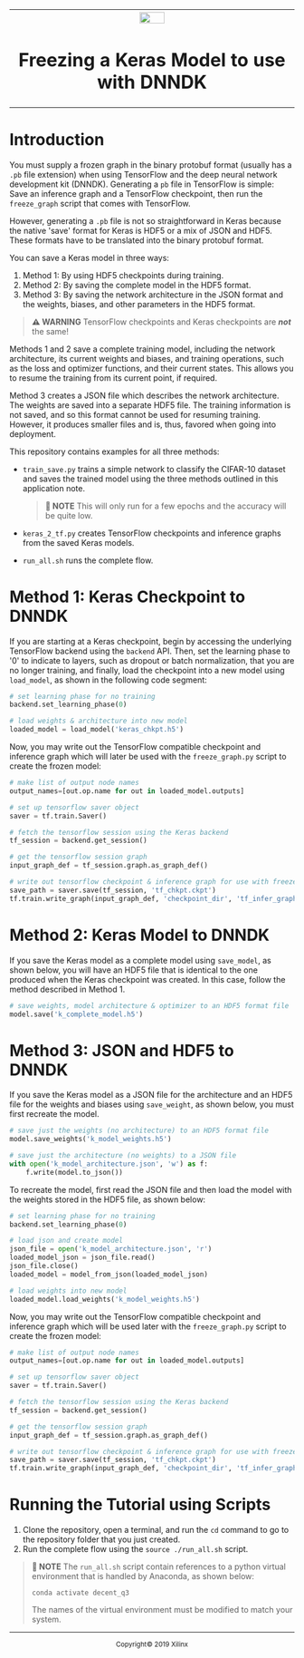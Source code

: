 
<div style="page-break-after: always;"></div>
<table style="width:100%">
  <tr>
    <th width="100%" colspan="6"><img src="https://www.xilinx.com/content/dam/xilinx/imgs/press/media-kits/corporate/xilinx-logo.png" width="30%"/><h1>Freezing a Keras Model to use with DNNDK</h2>
</th>
  </tr>
  <tr>
  </tr>
</table>
</div>

# Introduction

You must supply a frozen graph in the binary protobuf format (usually has a `.pb` file extension) when using TensorFlow and the deep neural network development kit (DNNDK). Generating a `pb` file in TensorFlow is simple: Save an inference graph and a TensorFlow checkpoint, then run the `freeze_graph` script that comes with TensorFlow.

However, generating a `.pb` file is not so straightforward in Keras because the native 'save' format for Keras is HDF5 or a mix of JSON and HDF5. These formats have to be translated into the binary protobuf format.

You can save a Keras model in three ways:

1. Method 1: By using HDF5 checkpoints during training.
2. Method 2: By saving the complete model in the HDF5 format.
3. Method 3: By saving the network architecture in the JSON format and the weights, biases, and other parameters in the HDF5 format.

>**:warning: WARNING** TensorFlow checkpoints and Keras checkpoints are **_not_** the same!

Methods 1 and 2 save a complete training model, including the network architecture, its current weights and biases, and training operations, such as the loss and optimizer functions, and their current states. This allows you to resume the training from its current point, if required.

Method 3 creates a JSON file which describes the network architecture. The weights are saved into a separate HDF5 file. The training information is not saved, and so this format cannot be used for resuming training. However, it produces smaller files and is, thus, favored when going into deployment.

This repository contains examples for all three methods:

+ `train_save.py` trains a simple network to classify the CIFAR-10 dataset and saves the trained model using the three methods outlined in this application note.
   >**:pushpin: NOTE** This will only run for a few epochs and the accuracy will be quite low.

+ `keras_2_tf.py` creates TensorFlow checkpoints and inference graphs from the saved Keras models.
+ `run_all.sh` runs the complete flow.

# Method 1: Keras Checkpoint to DNNDK

If you are starting at a Keras checkpoint, begin by accessing the underlying TensorFlow backend using the `backend` API. Then, set the learning phase to '0' to indicate to layers, such as dropout or batch normalization, that you are no longer training, and finally, load the checkpoint into a new model using `load_model`, as shown in the following code segment:

```python
# set learning phase for no training
backend.set_learning_phase(0)

# load weights & architecture into new model
loaded_model = load_model('keras_chkpt.h5')
```

Now, you may write out the TensorFlow compatible checkpoint and inference graph which will later be used with the `freeze_graph.py` script to create the frozen model:

```python
# make list of output node names
output_names=[out.op.name for out in loaded_model.outputs]

# set up tensorflow saver object
saver = tf.train.Saver()

# fetch the tensorflow session using the Keras backend
tf_session = backend.get_session()

# get the tensorflow session graph
input_graph_def = tf_session.graph.as_graph_def()

# write out tensorflow checkpoint & inference graph for use with freeze_graph script
save_path = saver.save(tf_session, 'tf_chkpt.ckpt')
tf.train.write_graph(input_graph_def, 'checkpoint_dir', 'tf_infer_graph.pb', as_text=False)
```

# Method 2: Keras Model to DNNDK

If you save the Keras model as a complete model using `save_model`, as shown below, you will have an HDF5 file that is identical to the one produced when the Keras checkpoint was created. In this case, follow the method described in Method 1.

```python
# save weights, model architecture & optimizer to an HDF5 format file
model.save('k_complete_model.h5')
```
# Method 3: JSON and HDF5 to DNNDK

If you save the Keras model as a JSON file for the architecture and an HDF5 file for the weights and biases using `save_weight`, as shown below, you must first recreate the model.

```python
# save just the weights (no architecture) to an HDF5 format file
model.save_weights('k_model_weights.h5')

# save just the architecture (no weights) to a JSON file
with open('k_model_architecture.json', 'w') as f:
    f.write(model.to_json())
```
To recreate the model, first read the JSON file and then load the model with the weights stored in the HDF5 file, as shown below:

```python
# set learning phase for no training
backend.set_learning_phase(0)

# load json and create model
json_file = open('k_model_architecture.json', 'r')
loaded_model_json = json_file.read()
json_file.close()
loaded_model = model_from_json(loaded_model_json)

# load weights into new model
loaded_model.load_weights('k_model_weights.h5')
```
Now, you may write out the TensorFlow compatible checkpoint and inference graph which will be used later with the `freeze_graph.py` script to create the frozen model:

```python
# make list of output node names
output_names=[out.op.name for out in loaded_model.outputs]

# set up tensorflow saver object
saver = tf.train.Saver()

# fetch the tensorflow session using the Keras backend
tf_session = backend.get_session()

# get the tensorflow session graph
input_graph_def = tf_session.graph.as_graph_def()

# write out tensorflow checkpoint & inference graph for use with freeze_graph script
save_path = saver.save(tf_session, 'tf_chkpt.ckpt')
tf.train.write_graph(input_graph_def, 'checkpoint_dir', 'tf_infer_graph.pb', as_text=False)
```

# Running the Tutorial using Scripts

1. Clone the repository, open a terminal, and run the `cd` command to go to the repository folder that you just created.
2. Run the complete flow using the `source ./run_all.sh` script.

>**:pushpin: NOTE**
>The `run_all.sh` script contain references to a python virtual environment that is handled by Anaconda, as shown below:
>
>```
>conda activate decent_q3
>```
>
 >The names of the virtual environment must be modified to match your system.
 <hr/>
<p align="center"><sup>Copyright&copy; 2019 Xilinx</sup></p>
